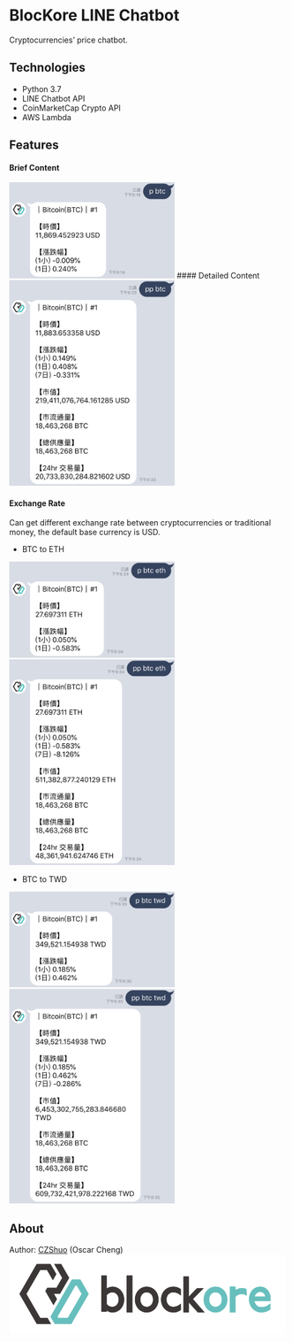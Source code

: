 # BlocKore LINE Chatbot
Cryptocurrencies’ price chatbot.

## Technologies
- Python 3.7
- LINE Chatbot API
- CoinMarketCap Crypto API
- AWS Lambda

## Features
#### Brief Content
<img src="/md/pbtc.jpg" width="300px">
#### Detailed Content
<img src="/md/ppbtc.jpg" width="300px">

#### Exchange Rate
Can get different exchange rate between cryptocurrencies or traditional money, the default base currency is USD.
- BTC to ETH

<img src="/md/pbtceth.jpg" width="300px">
<img src="/md/ppbtceth.jpg" width="300px">

- BTC to TWD

<img src="/md/pbtctwd.jpg" width="300px">
<img src="/md/ppbtctwd.jpg" width="300px">


## About
Author: [CZShuo](https://github.com/CZShuo) (Oscar Cheng)<br>
<a href="https://www.blockore.io/zh-tw/"><img src="/md/logo.png" title="BlocKore" width="500px"/></a>